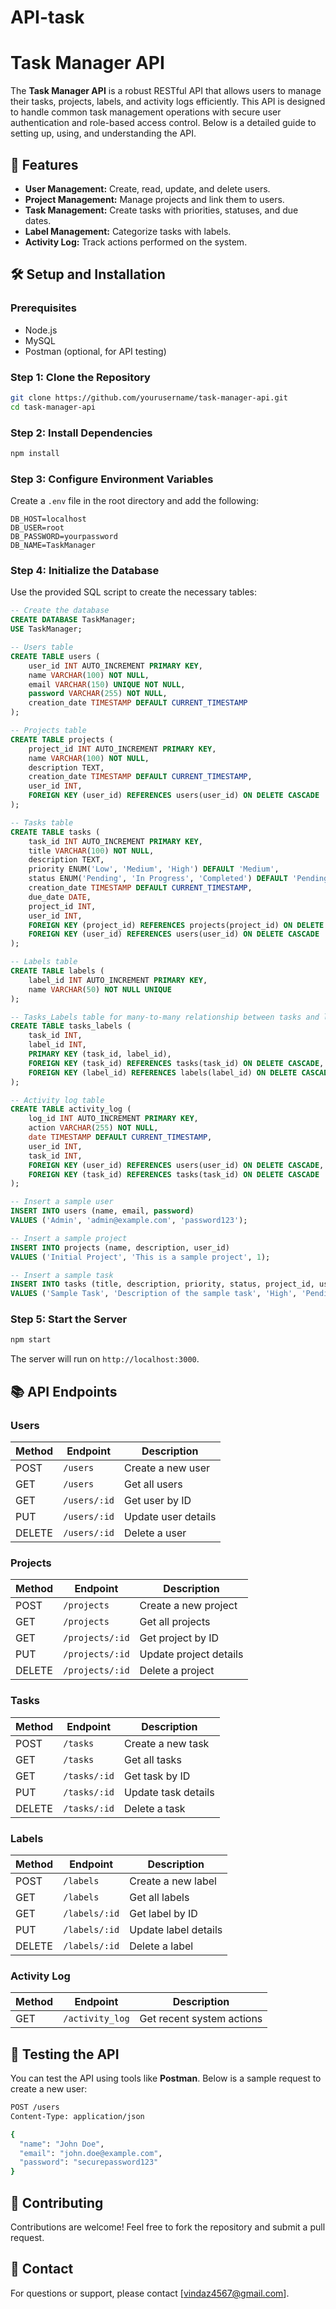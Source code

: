 # API-task

# Task Manager API

The **Task Manager API** is a robust RESTful API that allows users to manage their tasks, projects, labels, and activity logs efficiently. This API is designed to handle common task management operations with secure user authentication and role-based access control. Below is a detailed guide to setting up, using, and understanding the API.

## 🚀 Features

- **User Management:** Create, read, update, and delete users.
- **Project Management:** Manage projects and link them to users.
- **Task Management:** Create tasks with priorities, statuses, and due dates.
- **Label Management:** Categorize tasks with labels.
- **Activity Log:** Track actions performed on the system.

## 🛠️ Setup and Installation

### Prerequisites

- Node.js
- MySQL
- Postman (optional, for API testing)

### Step 1: Clone the Repository

```bash
git clone https://github.com/yourusername/task-manager-api.git
cd task-manager-api
```

### Step 2: Install Dependencies

```bash
npm install
```

### Step 3: Configure Environment Variables

Create a `.env` file in the root directory and add the following:

```env
DB_HOST=localhost
DB_USER=root
DB_PASSWORD=yourpassword
DB_NAME=TaskManager
```

### Step 4: Initialize the Database

Use the provided SQL script to create the necessary tables:

```sql
-- Create the database
CREATE DATABASE TaskManager;
USE TaskManager;

-- Users table
CREATE TABLE users (
    user_id INT AUTO_INCREMENT PRIMARY KEY,
    name VARCHAR(100) NOT NULL,
    email VARCHAR(150) UNIQUE NOT NULL,
    password VARCHAR(255) NOT NULL,
    creation_date TIMESTAMP DEFAULT CURRENT_TIMESTAMP
);

-- Projects table
CREATE TABLE projects (
    project_id INT AUTO_INCREMENT PRIMARY KEY,
    name VARCHAR(100) NOT NULL,
    description TEXT,
    creation_date TIMESTAMP DEFAULT CURRENT_TIMESTAMP,
    user_id INT,
    FOREIGN KEY (user_id) REFERENCES users(user_id) ON DELETE CASCADE
);

-- Tasks table
CREATE TABLE tasks (
    task_id INT AUTO_INCREMENT PRIMARY KEY,
    title VARCHAR(100) NOT NULL,
    description TEXT,
    priority ENUM('Low', 'Medium', 'High') DEFAULT 'Medium',
    status ENUM('Pending', 'In Progress', 'Completed') DEFAULT 'Pending',
    creation_date TIMESTAMP DEFAULT CURRENT_TIMESTAMP,
    due_date DATE,
    project_id INT,
    user_id INT,
    FOREIGN KEY (project_id) REFERENCES projects(project_id) ON DELETE CASCADE,
    FOREIGN KEY (user_id) REFERENCES users(user_id) ON DELETE CASCADE
);

-- Labels table
CREATE TABLE labels (
    label_id INT AUTO_INCREMENT PRIMARY KEY,
    name VARCHAR(50) NOT NULL UNIQUE
);

-- Tasks_Labels table for many-to-many relationship between tasks and labels
CREATE TABLE tasks_labels (
    task_id INT,
    label_id INT,
    PRIMARY KEY (task_id, label_id),
    FOREIGN KEY (task_id) REFERENCES tasks(task_id) ON DELETE CASCADE,
    FOREIGN KEY (label_id) REFERENCES labels(label_id) ON DELETE CASCADE
);

-- Activity log table
CREATE TABLE activity_log (
    log_id INT AUTO_INCREMENT PRIMARY KEY,
    action VARCHAR(255) NOT NULL,
    date TIMESTAMP DEFAULT CURRENT_TIMESTAMP,
    user_id INT,
    task_id INT,
    FOREIGN KEY (user_id) REFERENCES users(user_id) ON DELETE CASCADE,
    FOREIGN KEY (task_id) REFERENCES tasks(task_id) ON DELETE CASCADE
);

-- Insert a sample user
INSERT INTO users (name, email, password) 
VALUES ('Admin', 'admin@example.com', 'password123');

-- Insert a sample project
INSERT INTO projects (name, description, user_id) 
VALUES ('Initial Project', 'This is a sample project', 1);

-- Insert a sample task
INSERT INTO tasks (title, description, priority, status, project_id, user_id, due_date) 
VALUES ('Sample Task', 'Description of the sample task', 'High', 'Pending', 1, 1, '2025-01-31');

```

### Step 5: Start the Server

```bash
npm start
```

The server will run on `http://localhost:3000`.

## 📚 API Endpoints

### Users

| Method | Endpoint     | Description         |
| ------ | ------------ | ------------------- |
| POST   | `/users`     | Create a new user   |
| GET    | `/users`     | Get all users       |
| GET    | `/users/:id` | Get user by ID      |
| PUT    | `/users/:id` | Update user details |
| DELETE | `/users/:id` | Delete a user       |

### Projects

| Method | Endpoint        | Description            |
| ------ | --------------- | ---------------------- |
| POST   | `/projects`     | Create a new project   |
| GET    | `/projects`     | Get all projects       |
| GET    | `/projects/:id` | Get project by ID      |
| PUT    | `/projects/:id` | Update project details |
| DELETE | `/projects/:id` | Delete a project       |

### Tasks

| Method | Endpoint     | Description         |
| ------ | ------------ | ------------------- |
| POST   | `/tasks`     | Create a new task   |
| GET    | `/tasks`     | Get all tasks       |
| GET    | `/tasks/:id` | Get task by ID      |
| PUT    | `/tasks/:id` | Update task details |
| DELETE | `/tasks/:id` | Delete a task       |

### Labels

| Method | Endpoint      | Description          |
| ------ | ------------- | -------------------- |
| POST   | `/labels`     | Create a new label   |
| GET    | `/labels`     | Get all labels       |
| GET    | `/labels/:id` | Get label by ID      |
| PUT    | `/labels/:id` | Update label details |
| DELETE | `/labels/:id` | Delete a label       |

### Activity Log

| Method | Endpoint        | Description               |
| ------ | --------------- | ------------------------- |
| GET    | `/activity_log` | Get recent system actions |


## 🧪 Testing the API

You can test the API using tools like **Postman**. Below is a sample request to create a new user:

```bash
POST /users
Content-Type: application/json

{
  "name": "John Doe",
  "email": "john.doe@example.com",
  "password": "securepassword123"
}
```


## 🤝 Contributing

Contributions are welcome! Feel free to fork the repository and submit a pull request.

## 📧 Contact

For questions or support, please contact [vindaz4567@gmail.com].

